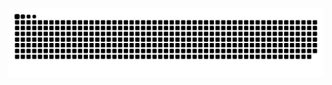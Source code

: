![Snake animation](https://github.com/StupidPork/StupidPork/blob/output/github-contribution-grid-snake-dark.svg)
